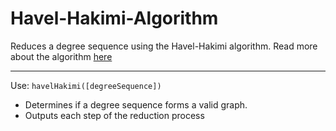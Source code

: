 # Havel-Hakimi-Algorithm
Reduces a degree sequence using the Havel-Hakimi algorithm.
Read more about the algorithm [here](https://en.wikipedia.org/wiki/Havel%E2%80%93Hakimi_algorithm)
______________________________________________________________
Use:
`havelHakimi([degreeSequence])`

- Determines if a degree sequence forms a valid graph.
- Outputs each step of the reduction process
